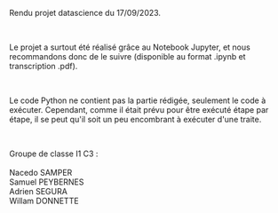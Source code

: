Rendu projet datascience du 17/09/2023.

<br> 

Le projet a surtout été réalisé grâce au Notebook Jupyter, et nous recommandons donc de le suivre (disponible au format .ipynb et transcription .pdf). 

<br> 

Le code Python ne contient pas la partie rédigée, seulement le code à exécuter. Cependant, comme il était prévu pour être exécuté étape par étape, il se peut qu'il soit un peu encombrant à exécuter d'une traite.

<br>

Groupe de classe I1 C3 :
<br> <br>
Nacedo SAMPER <br>
Samuel PEYBERNES <br>
Adrien SEGURA <br> 
Willam DONNETTE <br>
